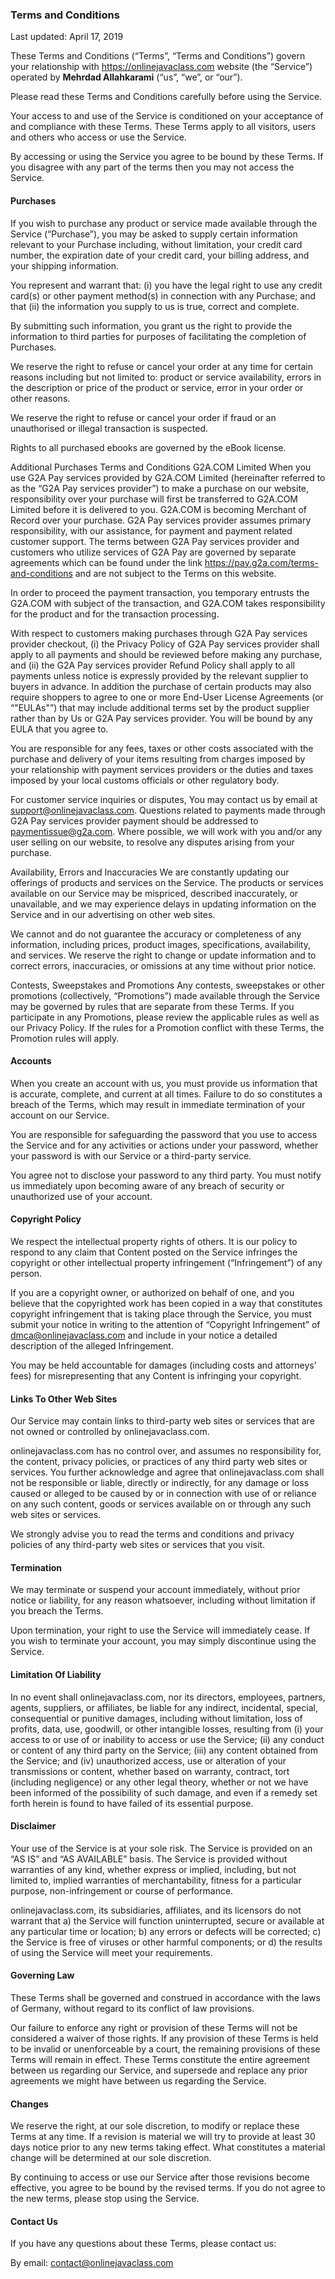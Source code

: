 ### Terms and Conditions
Last updated: April 17, 2019

These Terms and Conditions (“Terms”, “Terms and Conditions”) govern your relationship with https://onlinejavaclass.com website (the “Service”) operated by **Mehrdad Allahkarami** (“us”, “we”, or “our”).

Please read these Terms and Conditions carefully before using the Service.

Your access to and use of the Service is conditioned on your acceptance of and compliance with these Terms. These Terms apply to all visitors, users and others who access or use the Service.

By accessing or using the Service you agree to be bound by these Terms. If you disagree with any part of the terms then you may not access the Service.

#### Purchases
If you wish to purchase any product or service made available through the Service (“Purchase”), you may be asked to supply certain information relevant to your Purchase including, without limitation, your credit card number, the expiration date of your credit card, your billing address, and your shipping information.

You represent and warrant that: (i) you have the legal right to use any credit card(s) or other payment method(s) in connection with any Purchase; and that (ii) the information you supply to us is true, correct and complete.

By submitting such information, you grant us the right to provide the information to third parties for purposes of facilitating the completion of Purchases.

We reserve the right to refuse or cancel your order at any time for certain reasons including but not limited to: product or service availability, errors in the description or price of the product or service, error in your order or other reasons.

We reserve the right to refuse or cancel your order if fraud or an unauthorised or illegal transaction is suspected.

Rights to all purchased ebooks are governed by the eBook license.

Additional Purchases Terms and Conditions
G2A.COM Limited
When you use G2A Pay services provided by G2A.COM Limited (hereinafter referred to as the “G2A Pay services provider”) to make a purchase on our website, responsibility over your purchase will first be transferred to G2A.COM Limited before it is delivered to you. G2A.COM is becoming Merchant of Record over your purchase. G2A Pay services provider assumes primary responsibility, with our assistance, for payment and payment related customer support. The terms between G2A Pay services provider and customers who utilize services of G2A Pay are governed by separate agreements which can be found under the link https://pay.g2a.com/terms-and-conditions and are not subject to the Terms on this website.

In order to proceed the payment transaction, you temporary entrusts the G2A.COM with subject of the transaction, and G2A.COM takes responsibility for the product and for the transaction processing.

With respect to customers making purchases through G2A Pay services provider checkout, (i) the Privacy Policy of G2A Pay services provider shall apply to all payments and should be reviewed before making any purchase, and (ii) the G2A Pay services provider Refund Policy shall apply to all payments unless notice is expressly provided by the relevant supplier to buyers in advance. In addition the purchase of certain products may also require shoppers to agree to one or more End-User License Agreements (or “"EULAs"”) that may include additional terms set by the product supplier rather than by Us or G2A Pay services provider. You will be bound by any EULA that you agree to.

You are responsible for any fees, taxes or other costs associated with the purchase and delivery of your items resulting from charges imposed by your relationship with payment services providers or the duties and taxes imposed by your local customs officials or other regulatory body.

For customer service inquiries or disputes, You may contact us by email at support@onlinejavaclass.com. Questions related to payments made through G2A Pay services provider payment should be addressed to paymentissue@g2a.com. Where possible, we will work with you and/or any user selling on our website, to resolve any disputes arising from your purchase.

Availability, Errors and Inaccuracies
We are constantly updating our offerings of products and services on the Service. The products or services available on our Service may be mispriced, described inaccurately, or unavailable, and we may experience delays in updating information on the Service and in our advertising on other web sites.

We cannot and do not guarantee the accuracy or completeness of any information, including prices, product images, specifications, availability, and services. We reserve the right to change or update information and to correct errors, inaccuracies, or omissions at any time without prior notice.

Contests, Sweepstakes and Promotions
Any contests, sweepstakes or other promotions (collectively, “Promotions”) made available through the Service may be governed by rules that are separate from these Terms. If you participate in any Promotions, please review the applicable rules as well as our Privacy Policy. If the rules for a Promotion conflict with these Terms, the Promotion rules will apply.

#### Accounts
When you create an account with us, you must provide us information that is accurate, complete, and current at all times. Failure to do so constitutes a breach of the Terms, which may result in immediate termination of your account on our Service.

You are responsible for safeguarding the password that you use to access the Service and for any activities or actions under your password, whether your password is with our Service or a third-party service.

You agree not to disclose your password to any third party. You must notify us immediately upon becoming aware of any breach of security or unauthorized use of your account.

#### Copyright Policy
We respect the intellectual property rights of others. It is our policy to respond to any claim that Content posted on the Service infringes the copyright or other intellectual property infringement (“Infringement”) of any person.

If you are a copyright owner, or authorized on behalf of one, and you believe that the copyrighted work has been copied in a way that constitutes copyright infringement that is taking place through the Service, you must submit your notice in writing to the attention of “Copyright Infringement” of dmca@onlinejavaclass.com and include in your notice a detailed description of the alleged Infringement.

You may be held accountable for damages (including costs and attorneys’ fees) for misrepresenting that any Content is infringing your copyright.

#### Links To Other Web Sites
Our Service may contain links to third-party web sites or services that are not owned or controlled by onlinejavaclass.com.

onlinejavaclass.com has no control over, and assumes no responsibility for, the content, privacy policies, or practices of any third party web sites or services. You further acknowledge and agree that onlinejavaclass.com shall not be responsible or liable, directly or indirectly, for any damage or loss caused or alleged to be caused by or in connection with use of or reliance on any such content, goods or services available on or through any such web sites or services.

We strongly advise you to read the terms and conditions and privacy policies of any third-party web sites or services that you visit.

#### Termination
We may terminate or suspend your account immediately, without prior notice or liability, for any reason whatsoever, including without limitation if you breach the Terms.

Upon termination, your right to use the Service will immediately cease. If you wish to terminate your account, you may simply discontinue using the Service.

#### Limitation Of Liability
In no event shall onlinejavaclass.com, nor its directors, employees, partners, agents, suppliers, or affiliates, be liable for any indirect, incidental, special, consequential or punitive damages, including without limitation, loss of profits, data, use, goodwill, or other intangible losses, resulting from (i) your access to or use of or inability to access or use the Service; (ii) any conduct or content of any third party on the Service; (iii) any content obtained from the Service; and (iv) unauthorized access, use or alteration of your transmissions or content, whether based on warranty, contract, tort (including negligence) or any other legal theory, whether or not we have been informed of the possibility of such damage, and even if a remedy set forth herein is found to have failed of its essential purpose.

#### Disclaimer
Your use of the Service is at your sole risk. The Service is provided on an “AS IS” and “AS AVAILABLE” basis. The Service is provided without warranties of any kind, whether express or implied, including, but not limited to, implied warranties of merchantability, fitness for a particular purpose, non-infringement or course of performance.

onlinejavaclass.com, its subsidiaries, affiliates, and its licensors do not warrant that a) the Service will function uninterrupted, secure or available at any particular time or location; b) any errors or defects will be corrected; c) the Service is free of viruses or other harmful components; or d) the results of using the Service will meet your requirements.

#### Governing Law
These Terms shall be governed and construed in accordance with the laws of Germany, without regard to its conflict of law provisions.

Our failure to enforce any right or provision of these Terms will not be considered a waiver of those rights. If any provision of these Terms is held to be invalid or unenforceable by a court, the remaining provisions of these Terms will remain in effect. These Terms constitute the entire agreement between us regarding our Service, and supersede and replace any prior agreements we might have between us regarding the Service.

#### Changes
We reserve the right, at our sole discretion, to modify or replace these Terms at any time. If a revision is material we will try to provide at least 30 days notice prior to any new terms taking effect. What constitutes a material change will be determined at our sole discretion.

By continuing to access or use our Service after those revisions become effective, you agree to be bound by the revised terms. If you do not agree to the new terms, please stop using the Service.

#### Contact Us
If you have any questions about these Terms, please contact us:

By email: contact@onlinejavaclass.com
